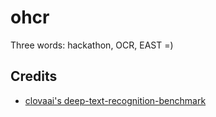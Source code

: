 # ohcr
Three words: hackathon, OCR, EAST =)

## Credits
* [clovaai's deep-text-recognition-benchmark](https://github.com/clovaai/deep-text-recognition-benchmark)
